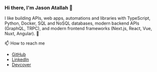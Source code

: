 ### Hi there, I'm Jason Atallah 👋

I like building APIs, web apps, automations and libraries with TypeScript, Python, Docker, SQL and NoSQL databases, modern backend APIs (GraphQL, TRPC), and modern frontend frameworks (Next.js, React, Vue, Nuxt, Angular). 🤖

📫 How to reach me
- [GitHub](https://github.com/JasonAtallah)
- [LinkedIn](https://www.linkedin.com/in/jasonatallah/)
- [Devcover](https://dev-cover-n4lhy975t-jasonatallah.vercel.app)
